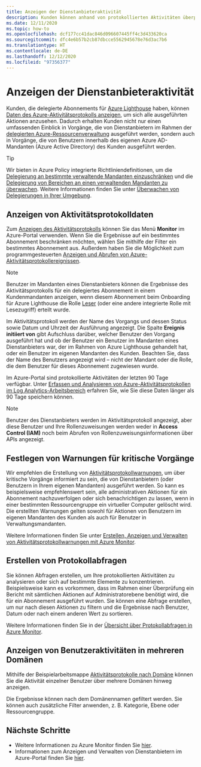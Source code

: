 ```yaml
---
title: Anzeigen der Dienstanbieteraktivität
description: Kunden können anhand von protokollierten Aktivitäten überprüfen, welche Aktionen Dienstanbieter im Rahmen der delegierten Azure-Ressourcenverwaltung ausgeführt haben.
ms.date: 12/11/2020
ms.topic: how-to
ms.openlocfilehash: dcf177cc41dac846d096607445ff4c3d433620ca
ms.sourcegitcommit: dfc4e6b57b2cb87dbcce5562945678e76d3ac7b6
ms.translationtype: HT
ms.contentlocale: de-DE
ms.lasthandoff: 12/12/2020
ms.locfileid: "97356377"
---
```

# <a name="view-service-provider-activity"></a>Anzeigen der Dienstanbieteraktivität

Kunden, die delegierte Abonnements für [Azure Lighthouse](../overview.md) haben, können [Daten des Azure-Aktivitätsprotokolls anzeigen](../../azure-monitor/platform/platform-logs-overview.md), um sich alle ausgeführten Aktionen anzusehen. Dadurch erhalten Kunden nicht nur einen umfassenden Einblick in Vorgänge, die von Dienstanbietern im Rahmen der [delegierten Azure-Ressourcenverwaltung](../concepts/azure-delegated-resource-management.md) ausgeführt werden, sondern auch in Vorgänge, die von Benutzern innerhalb des eigenen Azure AD-Mandanten (Azure Active Directory) des Kunden ausgeführt werden.

> [!TIP]
> Wir bieten in Azure Policy integrierte Richtliniendefinitionen, um die [Delegierung an bestimmte verwaltende Mandanten einzuschränken](https://github.com/Azure/azure-policy/blob/master/built-in-policies/policyDefinitions/Lighthouse/AllowCertainManagingTenantIds_Deny.json) und die [Delegierung von Bereichen an einen verwaltenden Mandanten zu überwachen](https://github.com/Azure/azure-policy/blob/master/built-in-policies/policyDefinitions/Lighthouse/Lighthouse_Delegations_Audit.json). Weitere Informationen finden Sie unter [Überwachen von Delegierungen in Ihrer Umgebung](view-manage-service-providers.md#audit-delegations-in-your-environment).

## <a name="view-activity-log-data"></a>Anzeigen von Aktivitätsprotokolldaten

Zum [Anzeigen des Aktivitätsprotokolls](../../azure-monitor/platform/activity-log.md#view-the-activity-log) können Sie das Menü **Monitor** im Azure-Portal verwenden. Wenn Sie die Ergebnisse auf ein bestimmtes Abonnement beschränken möchten, wählen Sie mithilfe der Filter ein bestimmtes Abonnement aus. Außerdem haben Sie die Möglichkeit zum programmgesteuerten [Anzeigen und Abrufen von Azure-Aktivitätsprotokollereignissen](../../azure-monitor/platform/activity-log.md#view-the-activity-log).

> [!NOTE]
> Benutzer im Mandanten eines Dienstanbieters können die Ergebnisse des Aktivitätsprotokolls für ein delegiertes Abonnement in einem Kundenmandanten anzeigen, wenn diesem Abonnement beim Onboarding für Azure Lighthouse die Rolle [Leser](../../role-based-access-control/built-in-roles.md#reader) (oder eine andere integrierte Rolle mit Lesezugriff) erteilt wurde.

Im Aktivitätsprotokoll werden der Name des Vorgangs und dessen Status sowie Datum und Uhrzeit der Ausführung angezeigt. Die Spalte **Ereignis initiiert von** gibt Aufschluss darüber, welcher Benutzer den Vorgang ausgeführt hat und ob der Benutzer ein Benutzer im Mandanten eines Dienstanbieters war, der im Rahmen von Azure Lighthouse gehandelt hat, oder ein Benutzer im eigenen Mandanten des Kunden. Beachten Sie, dass der Name des Benutzers angezeigt wird – nicht der Mandant oder die Rolle, die dem Benutzer für dieses Abonnement zugewiesen wurde.

Im Azure-Portal sind protokollierte Aktivitäten der letzten 90 Tage verfügbar. Unter [Erfassen und Analysieren von Azure-Aktivitätsprotokollen im Log Analytics-Arbeitsbereich](../../azure-monitor/platform/activity-log.md) erfahren Sie, wie Sie diese Daten länger als 90 Tage speichern können.

> [!NOTE]
> Benutzer des Dienstanbieters werden im Aktivitätsprotokoll angezeigt, aber diese Benutzer und Ihre Rollenzuweisungen werden weder in **Access Control (IAM)** noch beim Abrufen von Rollenzuweisungsinformationen über APIs angezeigt.

## <a name="set-alerts-for-critical-operations"></a>Festlegen von Warnungen für kritische Vorgänge

Wir empfehlen die Erstellung von [Aktivitätsprotokollwarnungen](../../azure-monitor/platform/activity-log-alerts.md), um über kritische Vorgänge informiert zu sein, die von Dienstanbietern (oder Benutzern in Ihrem eigenen Mandanten) ausgeführt werden. So kann es beispielsweise empfehlenswert sein, alle administrativen Aktionen für ein Abonnement nachzuverfolgen oder sich benachrichtigen zu lassen, wenn in einer bestimmten Ressourcengruppe ein virtueller Computer gelöscht wird. Die erstellten Warnungen gelten sowohl für Aktionen von Benutzern im eigenen Mandanten des Kunden als auch für Benutzer in Verwaltungsmandanten.

Weitere Informationen finden Sie unter [Erstellen, Anzeigen und Verwalten von Aktivitätsprotokollwarnungen mit Azure Monitor](../../azure-monitor/platform/alerts-activity-log.md).

## <a name="create-log-queries"></a>Erstellen von Protokollabfragen

Sie können Abfragen erstellen, um Ihre protokollierten Aktivitäten zu analysieren oder sich auf bestimmte Elemente zu konzentrieren. Beispielsweise kann es vorkommen, dass im Rahmen einer Überprüfung ein Bericht mit sämtlichen Aktionen auf Administratorebene benötigt wird, die für ein Abonnement ausgeführt wurden. Sie können eine Abfrage erstellen, um nur nach diesen Aktionen zu filtern und die Ergebnisse nach Benutzer, Datum oder nach einem anderen Wert zu sortieren.

Weitere Informationen finden Sie in der [Übersicht über Protokollabfragen in Azure Monitor](../../azure-monitor/log-query/log-query-overview.md).

## <a name="view-user-activity-across-domains"></a>Anzeigen von Benutzeraktivitäten in mehreren Domänen

Mithilfe der Beispielarbeitsmappe [Aktivitätsprotokolle nach Domäne](https://github.com/Azure/Azure-Lighthouse-samples/tree/master/templates/workbook-activitylogs-by-domain) können Sie die Aktivität einzelner Benutzer über mehrere Domänen hinweg anzeigen.

Die Ergebnisse können nach dem Domänennamen gefiltert werden. Sie können auch zusätzliche Filter anwenden, z. B. Kategorie, Ebene oder Ressourcengruppe.

## <a name="next-steps"></a>Nächste Schritte

- Weitere Informationen zu Azure Monitor finden Sie [hier](../../azure-monitor/index.yml).
- Informationen zum Anzeigen und Verwalten von Dienstanbietern im Azure-Portal finden Sie [hier](view-manage-service-providers.md).
